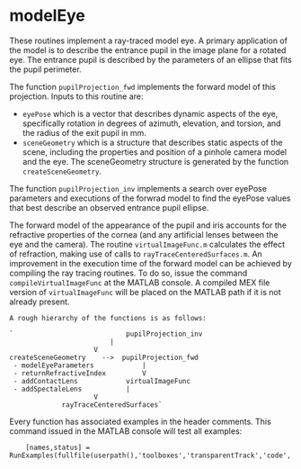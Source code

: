 # modelEye
These routines implement a ray-traced model eye. A primary application of the model is to describe the entrance pupil in the image plane for a rotated eye. The entrance pupil is described by the parameters of an ellipse that fits the pupil perimeter.

The function `pupilProjection_fwd` implements the forward model of this projection. Inputs to this routine are:
 * `eyePose` which is a vector that describes dynamic aspects of the eye, specifically rotation in degrees of azimuth, elevation, and torsion, and the radius of the exit pupil in mm.
 * `sceneGeometry` which is a structure that describes static aspects of the scene, including the properties and position of a pinhole camera model and the eye. The sceneGeometry structure is generated by the function `createSceneGeometry`.

The function `pupilProjection_inv` implements a search over eyePose parameters and executions of the forwrad model to find the eyePose values that best describe an observed entrance pupil ellipse.

The forward model of the appearance of the pupil and iris accounts for the refractive properties of the cornea (and any artificial lenses between the eye and the camera). The routine `virtualImageFunc.m` calculates the effect of refraction, making use of calls to `rayTraceCenteredSurfaces.m`. An improvement in the execution time of the forward model can be achieved by compiling the ray tracing routines. To do so, issue the command `compileVirtualImageFunc` at the MATLAB console. A compiled MEX file version of `virtualImageFunc` will be placed on the MATLAB path if it is not already present.
```
A rough hierarchy of the functions is as follows:

`                            pupilProjection_inv
			             |
				     V
createSceneGeometry    -->  pupilProjection_fwd
 - modelEyeParameters		     |
 - returnRefractiveIndex	     V
 - addContactLens      	     virtualImageFunc
 - addSpectaleLens		     |
 				     V
 			 rayTraceCenteredSurfaces`
```

Every function has associated examples in the header comments. This command issued in the MATLAB console will test all examples:
```
	[names,status] = RunExamples(fullfile(userpath(),'toolboxes','transparentTrack','code','modelEye'))
```

